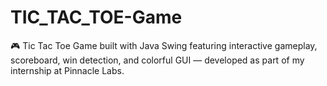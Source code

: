 # TIC_TAC_TOE-Game
🎮 Tic Tac Toe Game built with Java Swing featuring interactive gameplay, scoreboard, win detection, and colorful GUI — developed as part of my internship at Pinnacle Labs.
